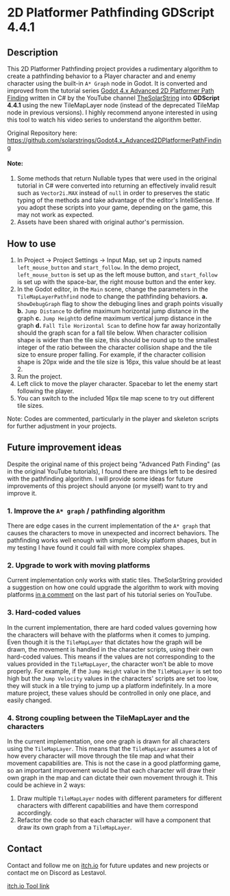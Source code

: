# 2D Platformer Pathfinding GDScript 4.4.1
## Description
This 2D Platformer Pathfinding project provides a rudimentary algorithm to create a pathfinding behavior to a Player character and and enemy character using the built-in `A* Graph` node in Godot. It is converted and improved from the tutorial series [Godot 4.x Advanced 2D Platformer Path Finding](https://youtube.com/playlist?list=PL6Ikt4l3NbVi_9_-TqX-JUsJ9nIFeYAFE&si=1pFHbTRJXprzpWVb) written in C# by the YouTube channel [TheSolarString](https://www.youtube.com/@TheSolarString)  into **GDScript 4.4.1** using the new TileMapLayer node (instead of the deprecated TileMap node in previous versions). I highly recommend anyone interested in using this tool to watch his video series to understand the algorithm better.

Original Repository here: https://github.com/solarstrings/Godot4.x_Advanced2DPlatformerPathFinding

#### Note:
1. Some methods that return Nullable types that were used in the original tutorial in C# were converted into returning an effectively invalid result such as `Vector2i.MAX` instead of `null` 
in order to preserves the static typing of the methods and take advantage of the editor's IntelliSense. If you adopt these scripts into your game, depending on the game, this may not work as expected.
2. Assets have been shared with original author's permission.
   
## How to use

 1. In Project -> Project Settings -> Input Map, set up 2 inputs named `left_mouse_button` and `start_follow`. In the demo project, `left_mouse_button` is set up as the left mouse button, and `start_follow` is set up with the space-bar, the right mouse button and the enter key.
 2. In the Godot editor, in the `Main` scene, change the parameters in the `TileMapLayerPathfind` node to change the pathfinding behaviors.
		 **a.** `ShowDebugGraph` flag to show the debuging lines and graph points visually
		 **b.** `Jump Distance` to define maximum horizontal jump distance in the graph
		 **c.** `Jump Height`to define maximum vertical jump distance in the graph
		 **d.** `Fall Tile Horizontal Scan` to define how far away horizontally should the graph scan for a fall tile below. When character collision shape is wider than the tile size, this should be round up to the smallest integer of the ratio between the character collision shape and the tile size to ensure proper falling. For example, if the character collision shape is 20px wide and the tile size is 16px, this value should be at least 2.
 3. Run the project.
 4. Left click to move the player character. Spacebar to let the enemy start following the player.
 5. You can switch to the included 16px tile map scene to try out different tile sizes.

Note: Codes are commented, particularly in the player and skeleton scripts for further adjustment in your projects.

## Future improvement ideas

Despite the original name of this project being "Advanced Path Finding" (as in the original YouTube tutorials), I found there are things left to be desired with the pathfinding algorithm. I will provide some ideas for future improvements of this project should anyone (or myself) want to try and improve it.

### 1. Improve the `A* graph` / pathfinding algorithm

There are edge cases in the current implementation of the `A* graph` that causes the characters to move in unexpected and incorrect behaviors. The pathfinding works well enough with simple, blocky platform shapes, but in my testing I have found it could fail with more complex shapes.

### 2. Upgrade to work with moving platforms
Current implementation only works with static tiles. TheSolarString provided a suggestion on how one could upgrade the algorithm to work with moving platforms [in a comment](https://www.youtube.com/watch?v=SRrLptMY5pk&lc=Ugx8H8oWT1MB_dQ_ePd4AaABAg.A2_v-qs3eo3A2bWogDpsVy) on the last part of his tutorial series on YouTube.
### 3. Hard-coded values
In the current implementation, there are hard coded values governing how the characters will behave with the platforms when it comes to jumping. Even though it is the `TileMapLayer` that dictates how the graph will be drawn, the movement is handled in the character scripts, using their own hard-coded values. This means if the values are not corresponding to the values provided in the `TileMapLayer`, the character won't be able to move properly. For example, if the `Jump Height` value in the `TileMapLayer` is set too high but the `Jump Velocity` values in the characters' scripts are set too low, they will stuck in a tile trying to jump up a platform indefinitely. In a more mature project, these values should be controlled in only one place, and easily changed.
### 4. Strong coupling between the TileMapLayer and the characters
In the current implementation, one one graph is drawn for all characters using the `TileMapLayer`. This means that the `TileMapLayer` assumes a lot of how every character will move through the tile map and what their movement capabilities are. This is not the case in a good platforming game, so an important improvement would be that each character will draw their own graph in the map and can dictate their own movement through it. This could be achieve in 2 ways:

 1. Draw multiple `TileMapLayer` nodes with different parameters for different characters with different capabilities and have them correspond accordingly.
 2. Refactor the code so that each character will have a component that draw its own graph from a `TileMapLayer`.

## Contact

Contact and follow me on [itch.io](https://lestavol.itch.io/) for future updates and new projects or contact me on Discord as Lestavol.

[itch.io Tool link](https://lestavol.itch.io/platformer-pathfinding-godot-gdscript-441)
